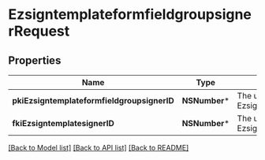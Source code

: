 # EzsigntemplateformfieldgroupsignerRequest

## Properties
Name | Type | Description | Notes
------------ | ------------- | ------------- | -------------
**pkiEzsigntemplateformfieldgroupsignerID** | **NSNumber*** | The unique ID of the Ezsigntemplateformfieldgroupsigner | [optional] 
**fkiEzsigntemplatesignerID** | **NSNumber*** | The unique ID of the Ezsigntemplatesigner | 

[[Back to Model list]](../README.md#documentation-for-models) [[Back to API list]](../README.md#documentation-for-api-endpoints) [[Back to README]](../README.md)


